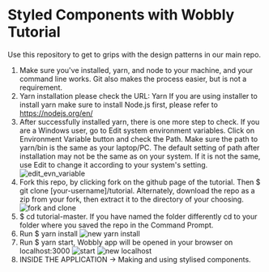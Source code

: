 # Styled Components with Wobbly Tutorial
Use this repository to get to grips with the design patterns in our main repo.

1. Make sure you've installed,  yarn, and node to your machine, and your command line works. Git also makes the process easier, but is not a requirement.
2. Yarn installation please check the URL: Yarn If you are using installer to install yarn make sure to install Node.js first, please refer to https://nodejs.org/en/
3. After successfully installed yarn, there is one more step to check. If you are a Windows user, go to Edit system environment variables. Click on Environment Variable button and check the Path. Make sure the path to yarn/bin is the same as your laptop/PC. The default setting of path after installation may not be the same as on your system. If it is not the same, use Edit to change it according to your system's setting.
![edit_evn_variable](https://user-images.githubusercontent.com/30422939/42356150-67e6dc74-8096-11e8-8415-57a53f279ae0.JPG)
4. Fork this repo, by clicking fork on the github page of the tutorial. Then $ git clone [your-username]/tutorial. Alternately, download the repo as a zip from your fork, then extract it to the directory of your choosing.
![fork and clone](https://user-images.githubusercontent.com/30422939/42356290-48a4d626-8097-11e8-87b0-bbb3a967275f.JPG)
5. $ cd tutorial-master. If you have named the folder differently cd to your folder where you saved the repo in the Command Prompt.
6. Run $ yarn install
![new yarn install](https://user-images.githubusercontent.com/30422939/44819907-4ed75d00-abb4-11e8-9017-23347bc8d73f.JPG)
7. Run $ yarn start, Wobbly app will be opened in your browser on localhost:3000
![start](https://user-images.githubusercontent.com/30422939/44819979-8e9e4480-abb4-11e8-990c-87c36ceb598f.JPG)
![new localhost](https://user-images.githubusercontent.com/30422939/44819982-9362f880-abb4-11e8-96c0-0ef882c698ea.JPG)
8. INSIDE THE APPLICATION → Making and using stylised components.

